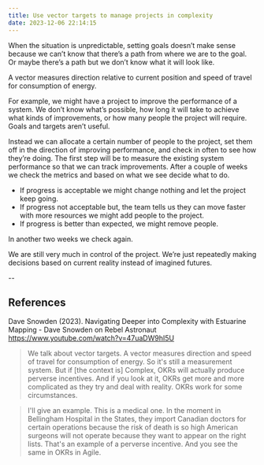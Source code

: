 ```yaml
---
title: Use vector targets to manage projects in complexity
date: 2023-12-06 22:14:15
---
```


When the situation is unpredictable, setting goals doesn’t make sense because we can’t know that there’s a path from where we are to the goal. Or maybe there’s a path but we don’t know what it will look like.

A vector measures direction relative to current position and speed of travel for consumption of energy.

For example, we might have a project to improve the performance of a system. We don’t know what’s possible, how long it will take to achieve what kinds of improvements, or how many people the project will require. Goals and targets aren’t useful.

Instead we can allocate a certain number of people to the project, set them off in the direction of improving performance, and check in often to see how they’re doing. The first step will be to measure the existing system performance so that we can track improvements. After a couple of weeks we check the metrics and based on what we see decide what to do.  
- If progress is acceptable we might change nothing and let the project keep going.
- If progress not acceptable but, the team tells us they can move faster with more resources we might add people to the project.
- If progress is better than expected, we might remove people.

In another two weeks we check again.

We are still very much in control of the project. We’re just repeatedly making decisions based on current reality instead of imagined futures.

--
## References
Dave Snowden (2023). Navigating Deeper into Complexity with Estuarine Mapping - Dave Snowden on Rebel Astronaut
https://www.youtube.com/watch?v=47uaDW9hI5U

> We talk about vector targets. A vector measures direction and speed of travel for consumption of energy. So it's still a measurement system. But if [the context is] Complex, OKRs will actually produce perverse incentives. And if you look at it, OKRs get more and more complicated as they try and deal with reality. OKRs work for some circumstances. 

> I'll give an example. This is a medical one. In the moment in Bellingham Hospital in the States, they import Canadian doctors for certain operations because the risk of death is so high American surgeons will not operate because they want to appear on the right lists. That's an example of a perverse incentive. And you see the same in OKRs in Agile.